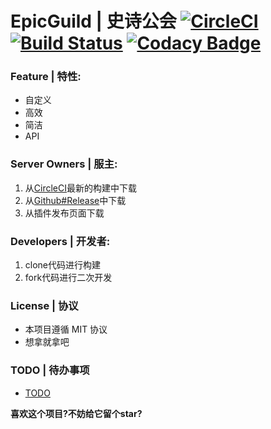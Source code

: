 # EpicGuild | 史诗公会 [![CircleCI](https://circleci.com/gh/602723113/EpicGuild/tree/dev.svg?style=shield)](https://circleci.com/gh/602723113/EpicGuild/tree/dev) [![Build Status](https://travis-ci.org/602723113/EpicGuild.svg?branch=dev)](https://travis-ci.org/602723113/EpicGuild) [![Codacy Badge](https://api.codacy.com/project/badge/Grade/dc20524d3a7f497190725818a46e6021)](https://www.codacy.com/app/602723113/EpicGuild?utm_source=github.com&amp;utm_medium=referral&amp;utm_content=602723113/EpicGuild&amp;utm_campaign=Badge_Grade)  
### Feature | 特性:
- 自定义
- 高效
- 简洁
- API  

### Server Owners | 服主:  
  1. 从[CircleCI](https://circleci.com/gh/602723113/EpicGuild)最新的构建中下载  
  2. 从[Github#Release](https://github.com/602723113/EpicGuild/releases)中下载  
  3. 从插件发布页面下载  
  
### Developers | 开发者:
  1. clone代码进行构建  
  2. fork代码进行二次开发  
  
### License | 协议  
  - 本项目遵循 MIT 协议
  - 想拿就拿吧  
  
### TODO | 待办事项
  - [TODO](https://github.com/602723113/EpicGuild/blob/dev/TODO.md)  
  
**喜欢这个项目?不妨给它留个star?**